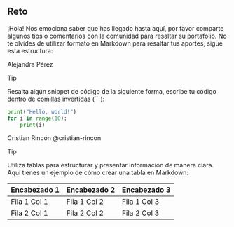 ## Reto

¡Hola! Nos emociona saber que has llegado hasta aquí, por favor comparte algunos tips o comentarios con la comunidad para resaltar su portafolio. 
No te olvides de utilizar formato en Markdown para resaltar tus aportes, sigue esta estructura:

Alejandra Pérez

> [!TIP]
> Resalta algún snippet de código de la siguiente forma, escribe tu código dentro de comillas invertidas (```):

```py
print("Hello, world!")
for i in range(10):
    print(i)
```


<!-- Sección de tips -->

Cristian Rincón @cristian-rincon

> [!TIP] 
> Utiliza tablas para estructurar y presentar información de manera clara.
> Aquí tienes un ejemplo de cómo crear una tabla en Markdown:

|  Encabezado 1  |  Encabezado 2  |  Encabezado 3  |
| -------------- | -------------- | -------------- |
| Fila 1 Col 1   | Fila 1 Col 2   | Fila 1 Col 3   |
| Fila 2 Col 1   | Fila 2 Col 2   | Fila 2 Col 3   |

<!-- Sección de tips - FIN -->